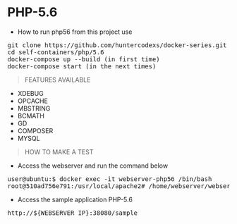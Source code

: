 # PHP-5.6

- How to run php56 from this project use

<pre>
git clone https://github.com/huntercodexs/docker-series.git .
cd self-containers/php/5.6
docker-compose up --build (in first time)
docker-compose start (in the next times)
</pre>

> FEATURES AVAILABLE

- XDEBUG
- OPCACHE
- MBSTRING
- BCMATH
- GD
- COMPOSER
- MYSQL

> HOW TO MAKE A TEST

- Access the webserver and run the command below

<pre>
user@ubuntu:$ docker exec -it webserver-php56 /bin/bash
root@510ad756e791:/usr/local/apache2# /home/webserver/webserver.sh restart
</pre>

- Access the sample application PHP-5.6

<pre>
http://${WEBSERVER_IP}:38080/sample
</pre>

